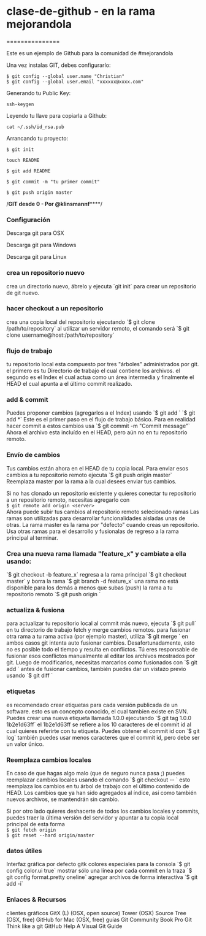 # clase-de-github - en la rama mejorandola 
===============

Este es un ejemplo de Github para la comunidad de #mejorandola 

Una vez instalas GIT, debes configurarlo:

`$ git config --global user.name "Christian"`  
`$ git config --global user.email "xxxxxx@xxxx.com"`  

Generando tu Public Key:

`ssh-keygen`   

Leyendo tu llave para copiarla a Github:

`cat ~/.ssh/id_rsa.pub`  

Arrancando tu proyecto:

`$ git init`  

`touch README`  

`$ git add README`  

`$ git commit -m "tu primer commit"`  

`$ git push origin master`  

/************************************GIT desde 0 - Por @klinsmannf****************************************/

<h3>Configuración</h3>
Descarga git para OSX

Descarga git para Windows

Descarga git para Linux

<h3>crea un repositorio nuevo</h3>
crea un directorio nuevo, ábrelo y ejecuta  
`git init`  
para crear un repositorio de git nuevo.

<h3>hacer checkout a un repositorio</h3>
crea una copia local del repositorio ejecutando  
`$ git clone /path/to/repository`  
al utilizar un servidor remoto, el comando será  
`$ git clone username@host:/path/to/repository`  

<h3>flujo de trabajo</h3>
tu repositorio local esta compuesto por tres "árboles" administrados por git. el primero es tu Directorio de trabajo el cual contiene los archivos. el segundo es el Index el cual actua como un área intermedia y finalmente el HEAD el cual apunta a el último commit realizado.  


<h3>add & commit</h3>
Puedes proponer cambios (agregarlos a el Index) usando  
`$ git add <filename>`  
`$ git add *`  
Este es el primer paso en el flujo de trabajo básico. Para en realidad hacer commit a estos cambios usa  
`$ git commit -m "Commit message"`  
Ahora el archivo esta incluído en el HEAD, pero aún no en tu repositorio remoto.  

<h3>Envío de cambios</h3>
Tus cambios están ahora en el HEAD de tu copia local. Para enviar esos cambios a tu repositorio remoto ejecuta  
`$ git push origin master`  
Reemplaza master por la rama a la cual desees enviar tus cambios.  

Si no has clonado un repositorio existente y quieres conectar tu repositorio a un repositorio remoto, necesitas agregarlo con  
`$ git remote add origin <server>`  
Ahora puede subir tus cambios al repositorio remoto selecionado
ramas
Las ramas son utilizadas para desarrollar funcionalidades aisladas unas de otras. La rama master es la rama por "defecto" cuando creas un repositorio. Usa otras ramas para el desarrollo y fusionalas de regreso a la rama principal al terminar.  


<h3>Crea una nueva rama llamada "feature_x" y cambiate a ella usando:</h3>
`$ git checkout -b feature_x`  
regresa a la rama principal  
`$ git checkout master`  
y borra la rama  
`$ git branch -d feature_x`  
una rama no está disponible para los demás a menos que subas (push) la rama a tu repositorio remoto  
`$ git push origin <branch>`  

<h3>actualiza & fusiona</h3>
para actualizar tu repositorio local al commit más nuevo, ejecuta  
`$ git pull`  
en tu directorio de trabajo fetch y merge cambios remotos.
para fusionar otra rama a tu rama activa (por ejemplo master), utiliza  
`$ git merge <branch>`  
en ambos casos git intenta auto fusionar cambios. Desafortunadamente, esto no es posible todo el tiempo y resulta en conflictos. Tú eres responsable de fusionar esos conflictos manualmente al editar los archivos mostrados por git. Luego de modificarlos, necesitas marcarlos como fusionados con  
`$ git add <filename>`  
antes de fusionar cambios, también puedes dar un vistazo previo usando  
`$ git diff <source_branch> <target_branch>`  

<h3>etiquetas</h3>
es recomendado crear etiquetas para cada versión publicada de un software. esto es un concepto conocido, el cual tambien existe en SVN. Puedes crear una nueva etiqueta llamada 1.0.0 ejecutando  
`$ git tag 1.0.0 1b2e1d63ff`  
el 1b2e1d63ff se refiere a los 10 caracteres de el commit id al cual quieres referirte con tu etiqueta. Puedes obtener el commit id con  
`$ git log`  
también puedes usar menos caracteres que el commit id, pero debe ser un valor único.

<h3>Reemplaza cambios locales</h3>
En caso de que hagas algo malo (que de seguro nunca pasa ;) puedes reemplazar cambios locales usando el comando  
`$ git checkout -- <filename>`  
esto reemplaza los cambios en tu árbol de trabajo con el último contenido de HEAD. Los cambios que ya han sido agregados al índice, así como también nuevos archivos, se mantendrán sin cambio.  

Si por otro lado quieres deshacerte de todos los cambios locales y commits, puedes traer la última versión del servidor y apuntar a tu copia local principal de esta forma  
`$ git fetch origin`  
`$ git reset --hard origin/master`  

<h3>datos útiles</h3>
Interfaz gráfica por defecto  
gitk  
colores especiales para la consola  
`$ git config color.ui true`  
mostrar sólo una línea por cada commit en la traza  
`$ git config format.pretty oneline`  
agregar archivos de forma interactiva  
`$ git add -i`  

<h3>Enlaces & Recursos</h3>
clientes gráficos  
GitX (L) (OSX, open source)  
Tower (OSX)  
Source Tree (OSX, free)  
GitHub for Mac (OSX, free)  
guías  
Git Community Book  
Pro Git  
Think like a git  
GitHub Help  
A Visual Git Guide  
